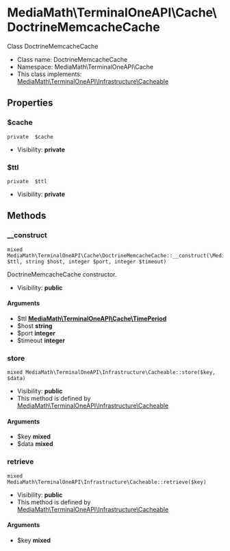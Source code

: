 MediaMath\TerminalOneAPI\Cache\DoctrineMemcacheCache
===============

Class DoctrineMemcacheCache




* Class name: DoctrineMemcacheCache
* Namespace: MediaMath\TerminalOneAPI\Cache
* This class implements: [MediaMath\TerminalOneAPI\Infrastructure\Cacheable](MediaMath-TerminalOneAPI-Infrastructure-Cacheable.md)




Properties
----------


### $cache

    private  $cache





* Visibility: **private**


### $ttl

    private  $ttl





* Visibility: **private**


Methods
-------


### __construct

    mixed MediaMath\TerminalOneAPI\Cache\DoctrineMemcacheCache::__construct(\MediaMath\TerminalOneAPI\Cache\TimePeriod $ttl, string $host, integer $port, integer $timeout)

DoctrineMemcacheCache constructor.



* Visibility: **public**


#### Arguments
* $ttl **[MediaMath\TerminalOneAPI\Cache\TimePeriod](MediaMath-TerminalOneAPI-Cache-TimePeriod.md)**
* $host **string**
* $port **integer**
* $timeout **integer**



### store

    mixed MediaMath\TerminalOneAPI\Infrastructure\Cacheable::store($key, $data)





* Visibility: **public**
* This method is defined by [MediaMath\TerminalOneAPI\Infrastructure\Cacheable](MediaMath-TerminalOneAPI-Infrastructure-Cacheable.md)


#### Arguments
* $key **mixed**
* $data **mixed**



### retrieve

    mixed MediaMath\TerminalOneAPI\Infrastructure\Cacheable::retrieve($key)





* Visibility: **public**
* This method is defined by [MediaMath\TerminalOneAPI\Infrastructure\Cacheable](MediaMath-TerminalOneAPI-Infrastructure-Cacheable.md)


#### Arguments
* $key **mixed**


